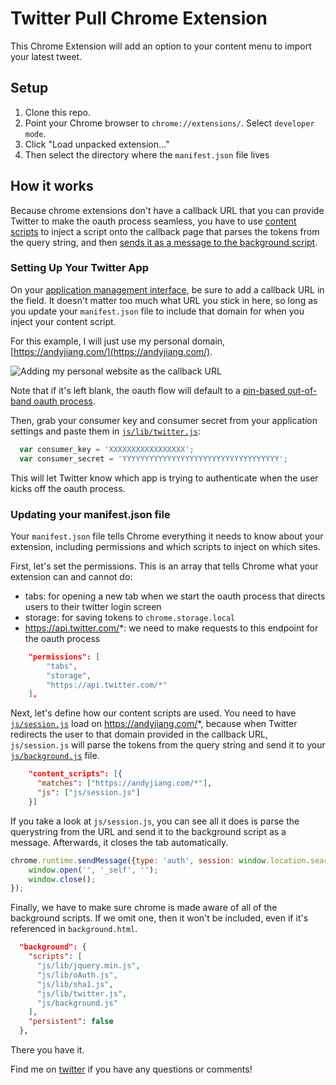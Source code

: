 # Twitter Pull Chrome Extension

This Chrome Extension will add an option to your content menu to import your latest tweet.

## Setup

1. Clone this repo.
2. Point your Chrome browser to `chrome://extensions/`. Select `developer mode`.
3. Click "Load unpacked extension..."
4. Then select the directory where the `manifest.json` file lives

## How it works

Because chrome extensions don't have a callback URL that you can provide Twitter to make the oauth process seamless, you have to use [content scripts](https://developer.chrome.com/extensions/content_scripts) to inject a script onto the callback page that parses the tokens from the query string, and then [sends it as a message to the background script](https://developer.chrome.com/extensions/messaging).

### Setting Up Your Twitter App

On your [application management interface](https://apps.twitter.com), be sure to add a callback URL in the field. It doesn't matter too much what URL you stick in here, so long as you update your `manifest.json` file to include that domain for when you inject your content script.

For this example, I will just use my personal domain, [https://andyjiang.com/](https://andyjiang.com/).

![Adding my personal website as the callback URL](http://i.imgur.com/4AFL2CE.png)

Note that if it's left blank, the oauth flow will default to a [pin-based out-of-band oauth process](https://dev.twitter.com/oauth/pin-based).

Then, grab your consumer key and consumer secret from your application settings and paste them in [`js/lib/twitter.js`](https://github.com/lambtron/chrome-extension-twitter-oauth-example/blob/master/js/lib/twitter.js#L3-L4):

```javascript
  var consumer_key = 'XXXXXXXXXXXXXXXXX';
  var consumer_secret = 'YYYYYYYYYYYYYYYYYYYYYYYYYYYYYYYYYYY';
```

This will let Twitter know which app is trying to authenticate when the user kicks off the oauth process.

### Updating your manifest.json file

Your `manifest.json` file tells Chrome everything it needs to know about your extension, including permissions and which scripts to inject on which sites.

First, let's set the permissions. This is an array that tells Chrome what your extension can and cannot do:
- tabs: for opening a new tab when we start the oauth process that directs users to their twitter login screen
- storage: for saving tokens to `chrome.storage.local`
- https://api.twitter.com/*: we need to make requests to this endpoint for the oauth process

```json
    "permissions": [
        "tabs",
        "storage",
        "https://api.twitter.com/*"
    ],
```

Next, let's define how our content scripts are used. You need to have [`js/session.js`](https://github.com/lambtron/chrome-extension-twitter-oauth-example/blob/master/js/session.js) load on https://andyjiang.com/*, because when Twitter redirects the user to that domain provided in the callback URL, `js/session.js` will parse the tokens from the query string and send it to your [`js/background.js`](https://github.com/lambtron/chrome-extension-twitter-oauth-example/blob/master/js/background.js) file.

```json
    "content_scripts": [{
      "matches": ["https://andyjiang.com/*"],
      "js": ["js/session.js"]
    }]
```

If you take a look at `js/session.js`, you can see all it does is parse the querystring from the URL and send it to the background script as a message. Afterwards, it closes the tab automatically.

```js
chrome.runtime.sendMessage({type: 'auth', session: window.location.search.substr(1)}, function(response) {
    window.open('', '_self', '');
    window.close();
});
```

Finally, we have to make sure chrome is made aware of all of the background scripts. If we omit one, then it won't be included, even if it's referenced in `background.html`.

```json
  "background": {
    "scripts": [
      "js/lib/jquery.min.js",
      "js/lib/oAuth.js",
      "js/lib/sha1.js",
      "js/lib/twitter.js",
      "js/background.js"
    ],
    "persistent": false
  },
```

There you have it.

Find me on [twitter](https://twitter.com/andyjiang) if you have any questions or comments!

